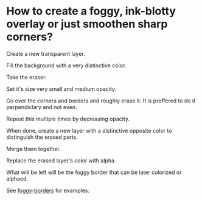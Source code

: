 # How to create a foggy, ink-blotty overlay or just smoothen sharp corners?

Create a new transparent layer.

Fill the background with a very distinctive color.

Take the eraser.

Set it's size very small and medium opacity.

Go over the corners and borders and roughly erase it. It is preffered
to do it perpendiclary and not even.

Repeat this multiple times by decreasing opacity.

When done, create a new layer with a distinctive opposite color to distinguish the erased parts.

Merge them together.

Replace the erased layer's color with alpha.

What will be left will be the foggy border that can be later colorized or alphaed.

See [foggy-borders](foggy-borders) for examples.
